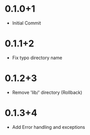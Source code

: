 # 0.1.0+1

- Initial Commit

# 0.1.1+2

- Fix typo directory name

# 0.1.2+3

- Remove 'lib/' directory (Rollback)

# 0.1.3+4

- Add Error handling and exceptions
